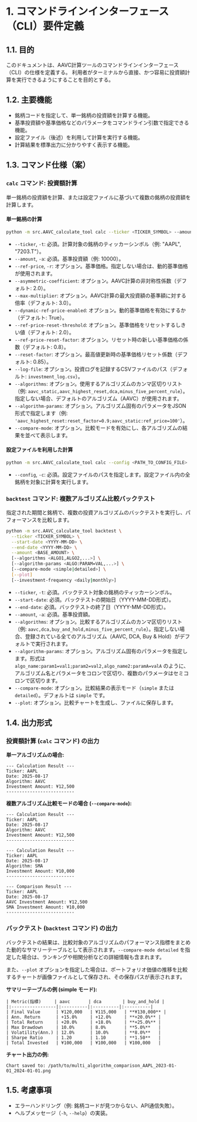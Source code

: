 # 1. コマンドラインインターフェース（CLI）要件定義

## 1.1. 目的
このドキュメントは、AAVC計算ツールのコマンドラインインターフェース（CLI）の仕様を定義する。
利用者がターミナルから直接、かつ容易に投資額計算を実行できるようにすることを目的とする。

## 1.2. 主要機能
- 銘柄コードを指定して、単一銘柄の投資額を計算する機能。
- 基準投資額や基準価格などのパラメータをコマンドライン引数で指定できる機能。
- 設定ファイル（後述）を利用して計算を実行する機能。
- 計算結果を標準出力に分かりやすく表示する機能。

## 1.3. コマンド仕様（案）

### `calc` コマンド: 投資額計算

単一銘柄の投資額を計算、または設定ファイルに基づいて複数の銘柄の投資額を計算します。

#### 単一銘柄の計算
```bash
python -m src.AAVC_calculate_tool calc --ticker <TICKER_SYMBOL> --amount <BASE_AMOUNT> [--ref-price <REFERENCE_PRICE>] [--asymmetric-coefficient <COEFFICIENT>] [--max-multiplier <MULTIPLIER>] [--log-file <LOG_FILE_PATH>]
```

- `--ticker`, `-t`: 必須。計算対象の銘柄のティッカーシンボル（例: "AAPL", "7203.T"）。
- `--amount`, `-a`: 必須。基準投資額（例: 10000）。
- `--ref-price`, `-r`: オプション。基準価格。指定しない場合は、動的基準価格が使用されます。
- `--asymmetric-coefficient`: オプション。AAVC計算の非対称性係数（デフォルト: 2.0）。
- `--max-multiplier`: オプション。AAVC計算の最大投資額の基準額に対する倍率（デフォルト: 3.0）。
- `--dynamic-ref-price-enabled`: オプション。動的基準価格を有効にするか（デフォルト: True）。
- `--ref-price-reset-threshold`: オプション。基準価格をリセットするしきい値（デフォルト: 2.0）。
- `--ref-price-reset-factor`: オプション。リセット時の新しい基準価格の係数（デフォルト: 0.8）。
- `--reset-factor`: オプション。最高値更新時の基準価格リセット係数（デフォルト: 0.85）。
- `--log-file`: オプション。投資ログを記録するCSVファイルのパス（デフォルト: `investment_log.csv`）。
- `--algorithms`: オプション。使用するアルゴリズムのカンマ区切りリスト（例: `aavc_static,aavc_highest_reset,dca,minus_five_percent_rule`）。指定しない場合、デフォルトのアルゴリズム（AAVC）が使用されます。
- `--algorithm-params`: オプション。アルゴリズム固有のパラメータをJSON形式で指定します（例: `'aavc_highest_reset:reset_factor=0.9;aavc_static:ref_price=100'`）。
- `--compare-mode`: オプション。比較モードを有効にし、各アルゴリズムの結果を並べて表示します。

#### 設定ファイルを利用した計算
```bash
python -m src.AAVC_calculate_tool calc --config <PATH_TO_CONFIG_FILE>
```
- `--config`, `-c`: 必須。設定ファイルのパスを指定します。設定ファイル内の全銘柄を対象に計算を実行します。

### `backtest` コマンド: 複数アルゴリズム比較バックテスト

指定された期間と銘柄で、複数の投資アルゴリズムのバックテストを実行し、パフォーマンスを比較します。

```bash
python -m src.AAVC_calculate_tool backtest \
  --ticker <TICKER_SYMBOL> \
  --start-date <YYYY-MM-DD> \
  --end-date <YYYY-MM-DD> \
  --amount <BASE_AMOUNT> \
  [--algorithms <ALGO1,ALGO2,...>] \
  [--algorithm-params <ALGO:PARAM=VAL,...>] \
  [--compare-mode <simple|detailed>] \
  [--plot] 
  [--investment-frequency <daily|monthly>]
```

- `--ticker`, `-t`: 必須。バックテスト対象の銘柄のティッカーシンボル。
- `--start-date`: 必須。バックテストの開始日（YYYY-MM-DD形式）。
- `--end-date`: 必須。バックテストの終了日（YYYY-MM-DD形式）。
- `--amount`, `-a`: 必須。基準投資額。
- `--algorithms`: オプション。比較するアルゴリズムのカンマ区切りリスト（例: `aavc,dca,buy_and_hold,minus_five_percent_rule`）。指定しない場合、登録されている全てのアルゴリズム（AAVC, DCA, Buy & Hold）がデフォルトで実行されます。
- `--algorithm-params`: オプション。アルゴリズム固有のパラメータを指定します。形式は `algo_name:param1=val1;param2=val2,algo_name2:paramA=valA` のように、アルゴリズム名とパラメータをコロンで区切り、複数のパラメータはセミコロンで区切ります。
- `--compare-mode`: オプション。比較結果の表示モード（`simple` または `detailed`）。デフォルトは `simple` です。
- `--plot`: オプション。比較チャートを生成し、ファイルに保存します。


## 1.4. 出力形式

### 投資額計算 (`calc` コマンド) の出力

**単一アルゴリズムの場合:**
```
--- Calculation Result ---
Ticker: AAPL
Date: 2025-08-17
Algorithm: AAVC
Investment Amount: ¥12,500
--------------------------
```

**複数アルゴリズム比較モードの場合 (`--compare-mode`):**
```
--- Calculation Result ---
Ticker: AAPL
Date: 2025-08-17
Algorithm: AAVC
Investment Amount: ¥12,500
--------------------------

--- Calculation Result ---
Ticker: AAPL
Date: 2025-08-17
Algorithm: SMA
Investment Amount: ¥10,000
--------------------------

--- Comparison Result ---
Ticker: AAPL
Date: 2025-08-17
AAVC Investment Amount: ¥12,500
SMA Investment Amount: ¥10,000
--------------------------
```

### バックテスト (`backtest` コマンド) の出力

バックテストの結果は、比較対象のアルゴリズムのパフォーマンス指標をまとめた動的なサマリーテーブルとして表示されます。`--compare-mode detailed` を指定した場合は、ランキングや相関分析などの詳細情報も含まれます。

また、`--plot` オプションを指定した場合は、ポートフォリオ価値の推移を比較するチャートが画像ファイルとして保存され、その保存パスが表示されます。

**サマリーテーブルの例 (simple モード):**

```
| Metric(指標)     | aavc       | dca        | buy_and_hold |
|:-----------------|:----------|:----------|:----------|
| Final Value      | ¥120,000   | ¥115,000   | **¥130,000** |
| Ann. Return      | +15.0%     | +12.0%     | **+20.0%** |
| Total Return     | +20.0%     | +18.0%     | **+25.0%** |
| Max Drawdown     | 10.0%      | 8.0%       | **5.0%**   |
| Volatility(Ann.) | 12.0%      | 10.0%      | **8.0%**   |
| Sharpe Ratio     | 1.20       | 1.10       | **1.50**   |
| Total Invested   | ¥100,000   | ¥100,000   | ¥100,000   |
```

**チャート出力の例:**

```
Chart saved to: /path/to/multi_algorithm_comparison_AAPL_2023-01-01_2024-01-01.png
```

## 1.5. 考慮事項
- エラーハンドリング（例: 銘柄コードが見つからない、API通信失敗）。
- ヘルプメッセージ（`-h`, `--help`）の実装。
